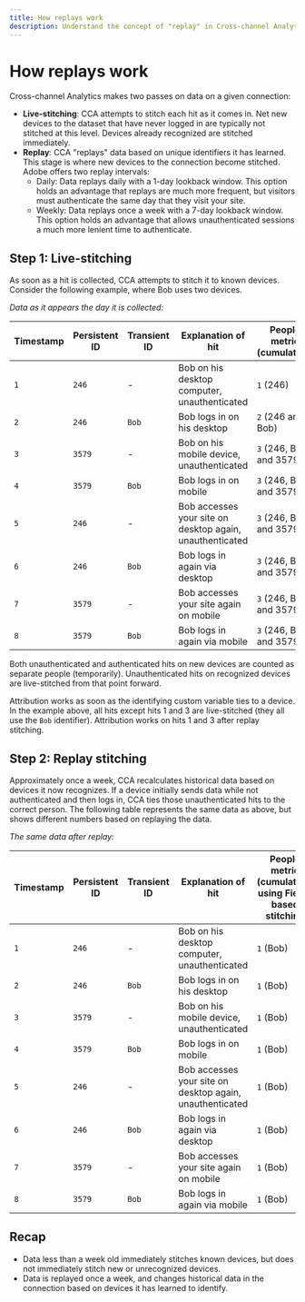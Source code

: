 ```yaml
---
title: How replays work
description: Understand the concept of "replay" in Cross-channel Analytics
---
```


# How replays work

Cross-channel Analytics makes two passes on data on a given connection:

* **Live-stitching**: CCA attempts to stitch each hit as it comes in. Net new devices to the dataset that have never logged in are typically not stitched at this level. Devices already recognized are stitched immediately.
* **Replay**: CCA "replays" data based on unique identifiers it has learned. This stage is where new devices to the connection become stitched. Adobe offers two replay intervals:
  * Daily: Data replays daily with a 1-day lookback window. This option holds an advantage that replays are much more frequent, but visitors must authenticate the same day that they visit your site.
  * Weekly: Data replays once a week with a 7-day lookback window. This option holds an advantage that allows unauthenticated sessions a much more lenient time to authenticate.

## Step 1: Live-stitching

As soon as a hit is collected, CCA attempts to stitch it to known devices. Consider the following example, where Bob uses two devices.

*Data as it appears the day it is collected:*

| Timestamp | Persistent ID | Transient ID | Explanation of hit | People metric (cumulative) |
| --- | --- | --- | --- | --- |
| `1` | `246` | - | Bob on his desktop computer, unauthenticated | `1` (246) |
| `2` | `246` | `Bob` | Bob logs in on his desktop | `2` (246 and Bob) |
| `3` | `3579` | - | Bob on his mobile device, unauthenticated | `3` (246, Bob, and 3579) |
| `4` | `3579` | `Bob` | Bob logs in on mobile | `3` (246, Bob, and 3579) |
| `5` | `246` | - | Bob accesses your site on desktop again, unauthenticated | `3` (246, Bob, and 3579) |
| `6` | `246` | `Bob` | Bob logs in again via desktop | `3` (246, Bob, and 3579) |
| `7` | `3579` | - | Bob accesses your site again on mobile | `3` (246, Bob, and 3579) |
| `8` | `3579` | `Bob` | Bob logs in again via mobile | `3` (246, Bob, and 3579) |

Both unauthenticated and authenticated hits on new devices are counted as separate people (temporarily). Unauthenticated hits on recognized devices are live-stitched from that point forward.

Attribution works as soon as the identifying custom variable ties to a device. In the example above, all hits except hits 1 and 3 are live-stitched (they all use the `Bob` identifier). Attribution works on hits 1 and 3 after replay stitching.

## Step 2: Replay stitching

Approximately once a week, CCA recalculates historical data based on devices it now recognizes. If a device initially sends data while not authenticated and then logs in, CCA ties those unauthenticated hits to the correct person. The following table represents the same data as above, but shows different numbers based on replaying the data.

*The same data after replay:*

| Timestamp | Persistent ID | Transient ID | Explanation of hit | People metric (cumulative) using Field-based stitching |
| --- | --- | --- | --- | --- |
| `1` | `246` | - | Bob on his desktop computer, unauthenticated | `1` (Bob) |
| `2` | `246` | `Bob` | Bob logs in on his desktop | `1` (Bob) |
| `3` | `3579` | - | Bob on his mobile device, unauthenticated | `1` (Bob) |
| `4` | `3579` | `Bob` | Bob logs in on mobile | `1` (Bob) |
| `5` | `246` | - | Bob accesses your site on desktop again, unauthenticated | `1` (Bob) |
| `6` | `246` | `Bob` | Bob logs in again via desktop | `1` (Bob) |
| `7` | `3579` | - | Bob accesses your site again on mobile | `1` (Bob) |
| `8` | `3579` | `Bob` | Bob logs in again via mobile | `1` (Bob) |

## Recap

* Data less than a week old immediately stitches known devices, but does not immediately stitch new or unrecognized devices.
* Data is replayed once a week, and changes historical data in the connection based on devices it has learned to identify.
